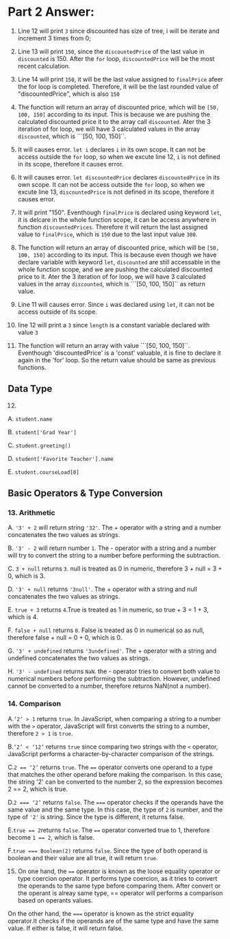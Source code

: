 # Part 2 Answer:

1. Line 12 will print ```3``` since discounted has size of tree, i will be iterate and increment 3 times from 0;

2. Line 13 will print ```150```, since the ```discountedPrice``` of the last value in ```discounted``` is 150. After the ```for``` loop, ```discountedPrice``` will be the most recent calculation.

3. Line 14 will print ```150```, it will be the last value assigned to ```finalPrice``` afeer the for loop is completed. Therefore, it will be the last rounded value of "discountedPrice", which is also ```150```

4. The function will return an array of discounted price, which will be ```[50, 100, 150]``` according to its input. This is because we are pushing the calculated discounted price it to the array call ```discounted```. Ater the 3 iteration of for loop, we will have 3 calculated values in the array ```discounted```, which is ```[50, 100, 150]``.

5. It will causes error. ```let i``` declares ```i``` in its own scope. It can not be access outside the ```for``` loop, so when we excute line 12, ```i``` is not defined in its scope, therefore it causes error.

6. It will causes error. ```let discountedPrice``` declares ```discountedPrice``` in its own scope. It can not be access outside the ```for``` loop, so when we excute line 13, ```discountedPrice``` is not defined in its scope, therefore it causes error.

7. It will print "150". Eventhough ```finalPrice``` is declared using keyword ```let```, it is delcare in the whole function scope, it can be access anywhere in function ```discountedPrices```. Therefore it will return the last assigned value to ```finalPrice```, which is ```150``` due to the last input value ```300```.

8. The function will return an array of discounted price, which will be ```[50, 100, 150]``` according to its input. This is because even though we have declare variable with keyword ```let```, ```discounted``` are still accessable in the whole function scope, and we are pushing the calculated discounted price to it. Ater the 3 iteration of for loop, we will have 3 calculated values in the array ```discounted```, which is ```[50, 100, 150]`` as return value.

9. Line 11 will causes error. Since ```i``` was declared using ```let```, it can not be access outside of its scope.

10. line 12 will print a ```3``` since ```length``` is a constant variable declared with value ```3```

11. The function will return an array with value ```[50, 100, 150]``. Eventhough 'discountedPrice' is a 'const' valuable, it is fine to declare it again in the 'for' loop. So the return value should be same as previous functions.

## Data Type

12.
A. ```student.name```

B. ```student['Grad Year']```

C. ```student.greeting()```

D. ```student['Favorite Teacher'].name```

E. ```student.courseLoad[0]```

## Basic Operators & Type Conversion 

### 13. Arithmetic

A. ```'3' + 2``` will return string ```'32'```. The + operator with a string and a number concatenates the two values as strings.

B. ```'3' - 2``` will return number ```1```. The - operator with a string and a number will try to convert the string to a number before performing the subtraction.

C.  ```3 + null``` returns ```3```. null is treated as 0 in numeric, therefore 3 + null = 3 + 0, which is 3.

D. ```'3' + null``` returns ```'3null'```. The + operator with a string and null concatenates the two values as strings.

E. ```true + 3``` returns ```4```.True is treated as 1 in numeric, so true + 3 = 1 + 3, which is 4.

F. ```false + null``` returns ```0```. False is treated as 0 in numerical so as null, therefore false + null = 0 + 0, which is 0.

G. ```'3' + undefined``` returns ```'3undefined'```. The + operator with a string and undefined concatenates the two values as strings.

H. ```'3' - undefined``` returns ```NaN```. the - operator tries to convert both value to numerical numbers before performing the subtraction. However, undefined cannot be converted to a number, therefore returns NaN(not a number).

### 14. Comparison
A.```‘2’ > 1``` returns ```true```. In JavaScript, when comparing a string to a number with the ```>``` operator, JavaScript will first converts the string to a number, therefore ```2 > 1``` is ```true```.

B.```‘2’ < ‘12’``` returns ```true``` since comparing two strings with the ```<``` operator, JavaScript performs a character-by-character comparison of the strings.

C.```2 == ‘2’``` returns ```true```. The ```==``` operator converts one operand to a type that matches the other operand before making the comparison. In this case, the string '2' can be converted to the number 2, so the expression becomes 2 == 2, which is true.

D.```2 === ‘2’``` returns ```false```. The ```===``` operator checks if the operands have the same value and the same type. In this case, the type of ```2``` is number, and the type of ```'2'``` is string. Since the type is different, it returns false.

E.```true == 2```returns ```false```. The ```==``` operator converted true to 1, therefore become ```1 == 2```, which is false.

F.```true === Boolean(2)``` returns ```false```. Since the type of both operand is boolean and their value are all true, it will return ```true```.

15. On one hand, the ```==``` operator is known as the loose equality operator or type coercion operator. It performs type coercion, as it tries to convert the operands to the same type before comparing them. After convert or the operant is alreay same type, == operator will performs a comparison based on operants values. 

On the other hand, the ```===``` operator is known as the strict equality operator.It checks if the operands are of the same type and have the same value. If either is false, it will return false.
